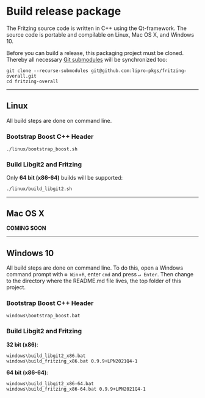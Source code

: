 Build release package
=====================

The Fritzing source code is written in C++ using the Qt-framework. The source
code is portable and compilable on Linux, Mac OS X, and Windows 10. 

Before you can build a release, this packaging project must be cloned. Thereby
all necessary [Git submodules](SUBMODULES.md) will be synchronized too:

```
git clone --recurse-submodules git@github.com:lipro-pkgs/fritzing-overall.git
cd fritzing-overall
```

---

## Linux

All build steps are done on command line.

### Bootstrap Boost C++ Header

```
./linux/bootstrap_boost.sh
```

### Build Libgit2 and Fritzing

Only **64 bit (x86-64)** builds will be supported:

```
./linux/build_libgit2.sh
```

---

## Mac OS X

**COMING SOON**

---

## Windows 10

All build steps are done on command line. To do this, open a Windows command
prompt with `⊞ Win`+`R`, enter `cmd` and press `↵ Enter`. Then change to the
directory where the README.md file lives, the top folder of this project.

### Bootstrap Boost C++ Header

```
windows\bootstrap_boost.bat
```

### Build Libgit2 and Fritzing

**32 bit (x86)**:

```
windows\build_libgit2_x86.bat
windows\build_fritzing_x86.bat 0.9.9+LPN2021Q4-1
```

**64 bit (x86-64)**:

```
windows\build_libgit2_x86-64.bat
windows\build_fritzing_x86-64.bat 0.9.9+LPN2021Q4-1
```

